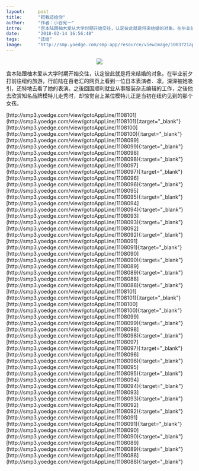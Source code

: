 ```yaml
---
layout:     post
title:      "把我还给你"
author:     "作者：小谷宪一"
intro:      "宫本陆跟柚木爱从大学时期开始交往，认定彼此就是将来结婚的对象。在毕业前夕打前往纽约旅游，行前陆在百老汇的网页上看到一位日本表演者．凛，深深被她吸引，还特地去看了她的表演。之後回国顺利就业从事服装杂志编辑的工作，之後他去欣赏知名品牌模特儿走秀时，却惊觉台上某位模特儿正是当初在纽约见到的那个女孩。"
date:       "2018-02-14 16:56:48"
tags:       "还给"
image:      "http://smp.yoedge.com/smp-app/resource/viewImage/1003721appline.png"
---
```

<div style="text-align: center">
<p><img src="http://smp.yoedge.com/smp-app/resource/viewImage/1003721appline.png"/></p>
</div>
<p class="post-meta">
<span>宫本陆跟柚木爱从大学时期开始交往，认定彼此就是将来结婚的对象。在毕业前夕打前往纽约旅游，行前陆在百老汇的网页上看到一位日本表演者．凛，深深被她吸引，还特地去看了她的表演。之後回国顺利就业从事服装杂志编辑的工作，之後他去欣赏知名品牌模特儿走秀时，却惊觉台上某位模特儿正是当初在纽约见到的那个女孩。</span>
</p>
[http://smp3.yoedge.com/view/gotoAppLine/1108101](http://smp3.yoedge.com/view/gotoAppLine/1108101){:target="_blank"}
[http://smp3.yoedge.com/view/gotoAppLine/1108100](http://smp3.yoedge.com/view/gotoAppLine/1108100){:target="_blank"}
[http://smp3.yoedge.com/view/gotoAppLine/1108099](http://smp3.yoedge.com/view/gotoAppLine/1108099){:target="_blank"}
[http://smp3.yoedge.com/view/gotoAppLine/1108098](http://smp3.yoedge.com/view/gotoAppLine/1108098){:target="_blank"}
[http://smp3.yoedge.com/view/gotoAppLine/1108097](http://smp3.yoedge.com/view/gotoAppLine/1108097){:target="_blank"}
[http://smp3.yoedge.com/view/gotoAppLine/1108096](http://smp3.yoedge.com/view/gotoAppLine/1108096){:target="_blank"}
[http://smp3.yoedge.com/view/gotoAppLine/1108095](http://smp3.yoedge.com/view/gotoAppLine/1108095){:target="_blank"}
[http://smp3.yoedge.com/view/gotoAppLine/1108094](http://smp3.yoedge.com/view/gotoAppLine/1108094){:target="_blank"}
[http://smp3.yoedge.com/view/gotoAppLine/1108093](http://smp3.yoedge.com/view/gotoAppLine/1108093){:target="_blank"}
[http://smp3.yoedge.com/view/gotoAppLine/1108092](http://smp3.yoedge.com/view/gotoAppLine/1108092){:target="_blank"}
[http://smp3.yoedge.com/view/gotoAppLine/1108091](http://smp3.yoedge.com/view/gotoAppLine/1108091){:target="_blank"}
[http://smp3.yoedge.com/view/gotoAppLine/1108090](http://smp3.yoedge.com/view/gotoAppLine/1108090){:target="_blank"}
[http://smp3.yoedge.com/view/gotoAppLine/1108089](http://smp3.yoedge.com/view/gotoAppLine/1108089){:target="_blank"}
[http://smp3.yoedge.com/view/gotoAppLine/1108088](http://smp3.yoedge.com/view/gotoAppLine/1108088){:target="_blank"}
[http://smp3.yoedge.com/view/gotoAppLine/1108101](http://smp3.yoedge.com/view/gotoAppLine/1108101){:target="_blank"}
[http://smp3.yoedge.com/view/gotoAppLine/1108100](http://smp3.yoedge.com/view/gotoAppLine/1108100){:target="_blank"}
[http://smp3.yoedge.com/view/gotoAppLine/1108099](http://smp3.yoedge.com/view/gotoAppLine/1108099){:target="_blank"}
[http://smp3.yoedge.com/view/gotoAppLine/1108098](http://smp3.yoedge.com/view/gotoAppLine/1108098){:target="_blank"}
[http://smp3.yoedge.com/view/gotoAppLine/1108097](http://smp3.yoedge.com/view/gotoAppLine/1108097){:target="_blank"}
[http://smp3.yoedge.com/view/gotoAppLine/1108096](http://smp3.yoedge.com/view/gotoAppLine/1108096){:target="_blank"}
[http://smp3.yoedge.com/view/gotoAppLine/1108095](http://smp3.yoedge.com/view/gotoAppLine/1108095){:target="_blank"}
[http://smp3.yoedge.com/view/gotoAppLine/1108094](http://smp3.yoedge.com/view/gotoAppLine/1108094){:target="_blank"}
[http://smp3.yoedge.com/view/gotoAppLine/1108093](http://smp3.yoedge.com/view/gotoAppLine/1108093){:target="_blank"}
[http://smp3.yoedge.com/view/gotoAppLine/1108092](http://smp3.yoedge.com/view/gotoAppLine/1108092){:target="_blank"}
[http://smp3.yoedge.com/view/gotoAppLine/1108091](http://smp3.yoedge.com/view/gotoAppLine/1108091){:target="_blank"}
[http://smp3.yoedge.com/view/gotoAppLine/1108090](http://smp3.yoedge.com/view/gotoAppLine/1108090){:target="_blank"}
[http://smp3.yoedge.com/view/gotoAppLine/1108089](http://smp3.yoedge.com/view/gotoAppLine/1108089){:target="_blank"}
[http://smp3.yoedge.com/view/gotoAppLine/1108088](http://smp3.yoedge.com/view/gotoAppLine/1108088){:target="_blank"}


